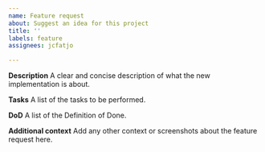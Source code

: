 ```yaml
---
name: Feature request
about: Suggest an idea for this project
title: ''
labels: feature
assignees: jcfatjo

---
```


**Description**
A clear and concise description of what the new implementation is about.

**Tasks**
A list of the tasks to be performed.

**DoD**
A list of the Definition of Done.

**Additional context**
Add any other context or screenshots about the feature request here.
